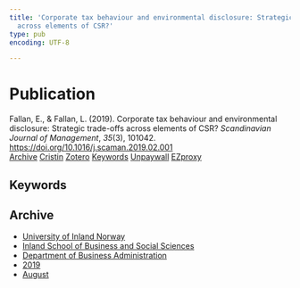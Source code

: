 ```yaml
---
title: 'Corporate tax behaviour and environmental disclosure: Strategic trade-offs
  across elements of CSR?'
type: pub
encoding: UTF-8

---
```

<h1>Publication</h1>
<article id="csl-bib-container-LZWBH6X7" class="csl-bib-container">
  <div class="csl-bib-body"> <div class="csl-entry">Fallan, E., &#38; Fallan, L. (2019). Corporate tax behaviour and environmental disclosure: Strategic trade-offs across elements of CSR? <i>Scandinavian Journal of Management</i>, <i>35</i>(3), 101042. <a href="https://doi.org/10.1016/j.scaman.2019.02.001">https://doi.org/10.1016/j.scaman.2019.02.001</a></div> </div>
  <div class="csl-bib-buttons">
    <a href="#taxonomy-article-LZWBH6X7" alt="archive" class="csl-bib-button">Archive</a>
    <a href="https://app.cristin.no/results/show.jsf?id=1715121" alt="Cristin" class="csl-bib-button">Cristin</a>
    <a href="http://zotero.org/groups/5881554/items/LZWBH6X7" alt="Zotero" class="csl-bib-button">Zotero</a>
    <a href="#keywords-article-LZWBH6X7" alt="keywords" class="csl-bib-button">Keywords</a>
    <a href="https://doi.org/10.1016/j.scaman.2019.02.001" alt="Unpaywall" class="csl-bib-button">Unpaywall</a>
    <a href="https://doi.org/10.1016/j.scaman.2019.02.001" alt="EZproxy" class="csl-bib-button">EZproxy</a>
  </div>
  <div id="csl-bib-meta-container-LZWBH6X7"></div>
</article>
<div id="csl-bib-meta-LZWBH6X7" class="csl-bib-meta">
  <article id="keywords-article-LZWBH6X7" class="keywords-article">
    <h1>Keywords</h1>
    
  </article>
  <article id="taxonomy-article-LZWBH6X7" class="taxonomy-article">
    <h1>Archive</h1>
    <ul>
      <li>
        <a href="/en/archive/?key=3DCRN523">University of Inland Norway</a>
      </li>
      <li>
        <a href="/en/archive/?key=DU8Q9LN9">Inland School of Business and Social Sciences</a>
      </li>
      <li>
        <a href="/en/archive/?key=3IQA89I8">Department of Business Administration</a>
      </li>
      <li>
        <a href="/en/archive/?key=9V5B7Z44">2019</a>
      </li>
      <li>
        <a href="/en/archive/?key=TH2HTY3F">August</a>
      </li>
    </ul>
  </article>
</div>
